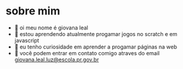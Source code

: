 # sobre mim
- 👋 oi meu nome é giovana leal
- 👀 estou aprendendo atualmente progamar jogos no scratch e em javascript
- 🌱 eu tenho curiosidade em aprender a progamar páginas na web
- 💞️ você podem entrar em contato comigo atraves do email giovana.leal.luz@escola.pr.gov.br

